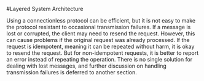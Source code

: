 #Layered System Architecture

Using a connectionless protocol can be efficient, but it is not easy to make the protocol resistant to occasional transmission failures. If a message is lost or 
corrupted, the client may need to resend the request. However, this can cause problems if the original request was already processed. If the request is idempotent, 
meaning it can be repeated without harm, it is okay to resend the request. But for non-idempotent requests, it is better to report an error instead of repeating the 
operation. There is no single solution for dealing with lost messages, and further discussion on handling transmission failures is deferred to another section.
